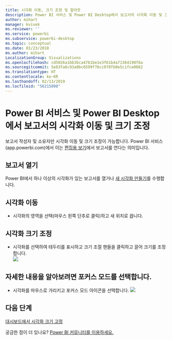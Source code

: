 ```yaml
---
title: 시각화 이동, 크기 조정 및 팝아웃
description: Power BI 서비스 및 Power BI Desktop에서 보고서의 시각화 이동 및 크기 조정
author: mihart
manager: kvivek
ms.reviewer: ''
ms.service: powerbi
ms.subservice: powerbi-desktop
ms.topic: conceptual
ms.date: 03/23/2018
ms.author: mihart
LocalizationGroup: Visualizations
ms.openlocfilehash: cd5026a1bb3bca4781be1e3f61b4a71364190f8a
ms.sourcegitcommit: 5e83fa6c93a0bc6599f76cc070fb0e5c1fce0082
ms.translationtype: HT
ms.contentlocale: ko-KR
ms.lasthandoff: 02/13/2019
ms.locfileid: "56215898"
---
```

# <a name="move-and-resize-a-visualization-in-a-report-in-power-bi-service-and-power-bi-desktop"></a>Power BI 서비스 및 Power BI Desktop에서 보고서의 시각화 이동 및 크기 조정
보고서 작성자 및 소유자만 시각화 이동 및 크기 조정이 가능합니다. Power BI 서비스(app.powerbi.com)에서 이는 [편집용 보기](../consumer/end-user-reading-view.md)에서 보고서를 연다는 의미입니다.

## <a name="open-the-report"></a>보고서 열기
Power BI에서 하나 이상의 시각화가 있는 보고서를 열거나 [새 시각화 만들기](power-bi-report-add-visualizations-i.md)를 수행합니다. 

## <a name="move-the-visualization"></a>시각화 이동
* 시각화의 영역을 선택(마우스 왼쪽 단추로 클릭)하고 새 위치로 끕니다.

## <a name="resize-the-visualization"></a>시각화 크기 조정
* 시각화를 선택하여 테두리를 표시하고 크기 조절 핸들을 클릭하고 끌어 크기를 조정합니다.  
  ![](media/power-bi-visualization-move-and-resize/untitled.gif)

## <a name="select-focus-mode-to-see-more-detail"></a>자세한 내용을 알아보려면 포커스 모드를 선택합니다.
* 시각화를 마우스로 가리키고 포커스 모드 아이콘을 선택합니다.
  ![](media/power-bi-visualization-move-and-resize/pbi_popouticon.jpg)

## <a name="next-steps"></a>다음 단계
[대시보드에서 시각화 크기 고정](../service-dashboard-edit-tile.md)  

궁금한 점이 더 있나요? [Power BI 커뮤니티를 이용하세요.](http://community.powerbi.com/)

